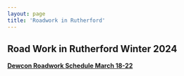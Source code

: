 ```yaml
---
layout: page
title: 'Roadwork in Rutherford'
---
```





## Road Work in Rutherford Winter 2024


[**Dewcon Roadwork Schedule March 18-22**](https://storage.googleapis.com/static.rutherford-nj.com/road-work/DCI%20Rutherford%203-18-24%20thru%203-22-24.pdf)
